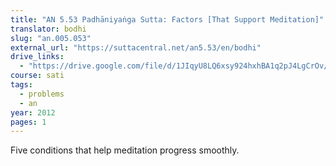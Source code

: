```yaml
---
title: "AN 5.53 Padhāniyaṅga Sutta: Factors [That Support Meditation]"
translator: bodhi
slug: "an.005.053"
external_url: "https://suttacentral.net/an5.53/en/bodhi"
drive_links:
  - "https://drive.google.com/file/d/1JIqyU8LQ6xsy924hxhBA1q2pJ4LgCrOv/view?usp=drivesdk"
course: sati
tags:
  - problems
  - an
year: 2012
pages: 1
---
```


Five conditions that help meditation progress smoothly.
